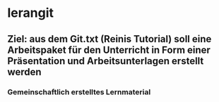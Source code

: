 # lerangit

## Ziel: aus dem Git.txt (Reinis Tutorial) soll eine Arbeitspaket für den Unterricht in Form einer Präsentation und Arbeitsunterlagen erstellt werden

### Gemeinschaftlich erstelltes Lernmaterial
